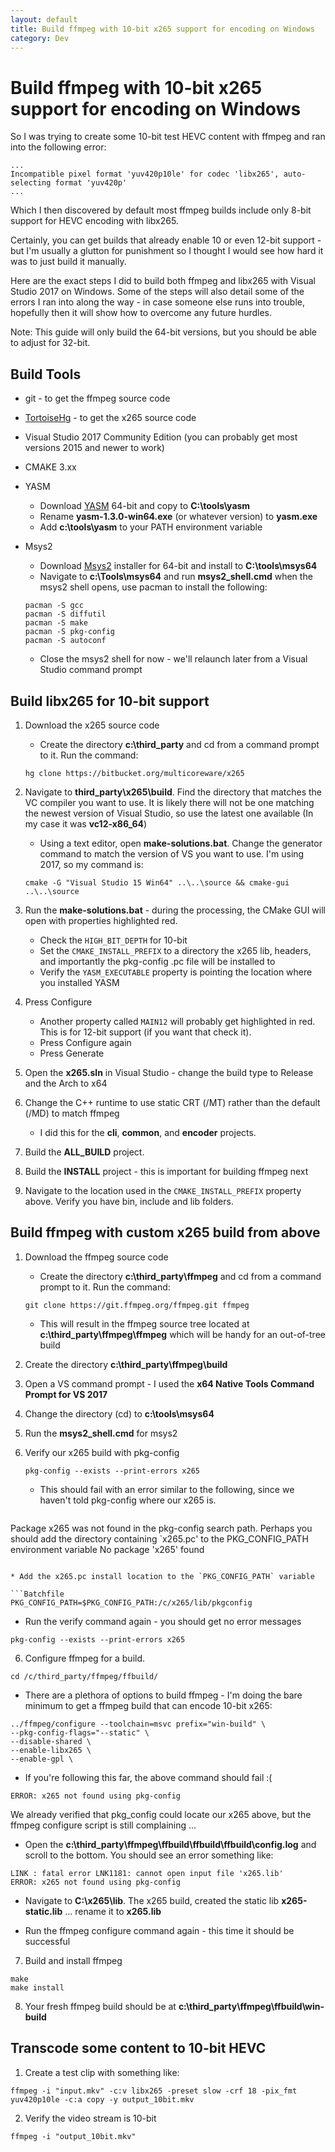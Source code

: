 ```yaml
---
layout: default
title: Build ffmpeg with 10-bit x265 support for encoding on Windows
category: Dev
---
```


# Build ffmpeg with 10-bit x265 support for encoding on Windows #

So I was trying to create some 10-bit test HEVC content with ffmpeg and ran into the following error:

```Batchfile
...
Incompatible pixel format 'yuv420p10le' for codec 'libx265', auto-selecting format 'yuv420p'
...
```

Which I then discovered by default most ffmpeg builds include only 8-bit support for HEVC encoding with libx265.

Certainly, you can get builds that already enable 10 or even 12-bit support - but I'm usually a glutton for punishment so I thought I would see how hard it was to just build it manually.

Here are the exact steps I did to build both ffmpeg and libx265 with Visual Studio 2017 on Windows.  Some of the steps will also detail some of the errors I ran into along the way - in case someone else runs into trouble, hopefully then it will show how to overcome any future hurdles.

Note: This guide will only build the 64-bit versions, but you should be able to adjust for 32-bit.

## Build Tools ##
* git - to get the ffmpeg source code
* [TortoiseHg](https://tortoisehg.bitbucket.io/) - to get the x265 source code
* Visual Studio 2017 Community Edition (you can probably get most versions 2015 and newer to work)
* CMAKE 3.xx
* YASM
  * Download [YASM](http://yasm.tortall.net/) 64-bit and copy to **C:\tools\yasm**
  * Rename **yasm-1.3.0-win64.exe** (or whatever version) to **yasm.exe**
  * Add **c:\tools\yasm** to your PATH environment variable
* Msys2
  * Download [Msys2](http://www.msys2.org/) installer for 64-bit and install to **C:\tools\msys64**
  * Navigate to **c:\Tools\msys64** and run **msys2_shell.cmd** when the msys2 shell opens, use pacman to install the following:
  
  ```Batchfile
  pacman -S gcc
  pacman -S diffutil
  pacman -S make
  pacman -S pkg-config
  pacman -S autoconf
  ```
  
  * Close the msys2 shell for now - we'll relaunch later from a Visual Studio command prompt 

## Build libx265 for 10-bit support ##

1. Download the x265 source code
   * Create the directory **c:\third_party** and cd from a command prompt to it.  Run the command:
   
   ```Batchfile
   hg clone https://bitbucket.org/multicoreware/x265
   ```

2. Navigate to **third_party\x265\build**. Find the directory that matches the VC compiler you want to use. It is likely there will not be one matching the newest version of Visual Studio, so use the latest one available (In my case it was **vc12-x86_64**)
   * Using a text editor, open **make-solutions.bat**.  Change the generator command to match the version of VS you want to use.  I'm using 2017, so my command is:
   
   ```Batchfile
   cmake -G "Visual Studio 15 Win64" ..\..\source && cmake-gui ..\..\source
   ```
   
3. Run the **make-solutions.bat** - during the processing, the CMake GUI will open with properties highlighted red.
   * Check the `HIGH_BIT_DEPTH` for 10-bit
   * Set the `CMAKE_INSTALL_PREFIX` to a directory the x265 lib, headers, and importantly the pkg-config .pc file will be installed to
   * Verify the `YASM_EXECUTABLE` property is pointing the location where you installed YASM
   
4. Press Configure
   * Another property called `MAIN12` will probably get highlighted in red.  This is for 12-bit support (if you want that check it).
   * Press Configure again
   * Press Generate
  
5. Open the **x265.sln** in Visual Studio - change the build type to Release and the Arch to x64

6. Change the C++ runtime to use static CRT (/MT) rather than the default (/MD) to match ffmpeg  
   * I did this for the **cli**, **common**, and **encoder** projects.

7. Build the **ALL_BUILD** project.

8. Build the **INSTALL** project - this is important for building ffmpeg next

9. Navigate to the location used in the `CMAKE_INSTALL_PREFIX` property above.  Verify you have bin, include and lib folders.

## Build ffmpeg with custom x265 build from above ##

1. Download the ffmpeg source code
   * Create the directory **c:\third_party\ffmpeg** and cd from a command prompt to it.  Run the command:
   
   ```Batchfile
   git clone https://git.ffmpeg.org/ffmpeg.git ffmpeg
   ```
   
   * This will result in the ffmpeg source tree located at **c:\third_party\ffmpeg\ffmpeg** which will be handy for an out-of-tree build
   
2. Create the directory **c:\third_party\ffmpeg\build**

3. Open a VS command prompt - I used the **x64 Native Tools Command Prompt for VS 2017**

4. Change the directory (cd) to **c:\tools\msys64**

5. Run the **msys2_shell.cmd** for msys2

6. Verify our x265 build with pkg-config

   ```Batchfile
   pkg-config --exists --print-errors x265
   ```
   
   * This should fail with an error similar to the following, since we haven't told pkg-config where our x265 is.
   
   ```Batchfile
  Package x265 was not found in the pkg-config search path.
  Perhaps you should add the directory containing `x265.pc'
  to the PKG_CONFIG_PATH environment variable
  No package 'x265' found
  ```
  
  * Add the x265.pc install location to the `PKG_CONFIG_PATH` variable
  
  ```Batchfile
  PKG_CONFIG_PATH=$PKG_CONFIG_PATH:/c/x265/lib/pkgconfig
  ```
  
  * Run the verify command again - you should get no error messages
  
  ```Batchfile
  pkg-config --exists --print-errors x265
  ```
  
  6. Configure ffmpeg for a build.
  
  ```Batchfile
  cd /c/third_party/ffmpeg/ffbuild/
  ```
  
  * There are a plethora of options to build ffmpeg - I'm doing the bare minimum to get a ffmpeg build that can encode 10-bit x265:
  
  ```Batchfile
  ../ffmpeg/configure --toolchain=msvc prefix="win-build" \
  --pkg-config-flags="--static" \
  --disable-shared \
  --enable-libx265 \
  --enable-gpl \
  ```
  
  * If you're following this far, the above command should fail :(
  
  ```Batchfile
  ERROR: x265 not found using pkg-config
  ```  
  
  We already verified that pkg_config could locate our x265 above, but the ffmpeg configure script is still complaining  ... 
  
  * Open the **c:\third_party\ffmpeg\ffbuild\ffbuild\ffbuild\config.log** and scroll to the bottom.  You should see an error something like:
  
  ```Batchfile
  LINK : fatal error LNK1181: cannot open input file 'x265.lib'
  ERROR: x265 not found using pkg-config
  ```
   
  * Navigate to **C:\x265\lib**.  The x265 build, created the static lib **x265-static.lib** ... rename it to **x265.lib**
  
  * Run the ffmpeg configure command again - this time it should be successful
  
  7.  Build and install ffmpeg
  
  ```Batchfile
  make
  make install
  ```
  
  8. Your fresh ffmpeg build should be at **c:\third_party\ffmpeg\ffbuild\win-build**
    
  ## Transcode some content to 10-bit HEVC ##
  
  1.  Create a test clip with something like:
  
  ```Batchfile
  ffmpeg -i "input.mkv" -c:v libx265 -preset slow -crf 18 -pix_fmt yuv420p10le -c:a copy -y output_10bit.mkv
  ```
  
  2.  Verify the video stream is 10-bit
  
  ```Batchfile
  ffmpeg -i "output_10bit.mkv"
  ```
  
  
  
  
  
  
  
  
  

  
  

   
   





   
   
   
   
